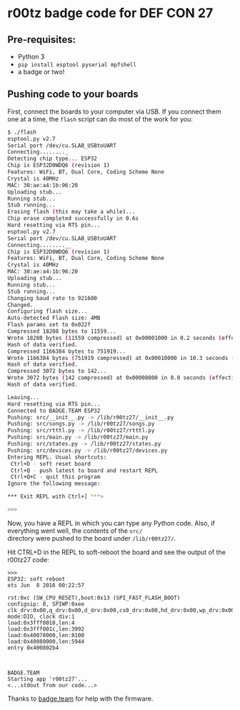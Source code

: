 # r00tz badge code for DEF CON 27

## Pre-requisites:
- Python 3
- `pip install esptool pyserial mpfshell`
- a badge or two!


## Pushing code to your boards
First, connect the boards to your computer via USB. If you connect them one at a time, the `flash`
script can do most of the work for you:
```bash
$ ./flash
esptool.py v2.7
Serial port /dev/cu.SLAB_USBtoUART
Connecting........_
Detecting chip type... ESP32
Chip is ESP32D0WDQ6 (revision 1)
Features: WiFi, BT, Dual Core, Coding Scheme None
Crystal is 40MHz
MAC: 30:ae:a4:1b:96:20
Uploading stub...
Running stub...
Stub running...
Erasing flash (this may take a while)...
Chip erase completed successfully in 0.6s
Hard resetting via RTS pin...
esptool.py v2.7
Serial port /dev/cu.SLAB_USBtoUART
Connecting........__
Chip is ESP32D0WDQ6 (revision 1)
Features: WiFi, BT, Dual Core, Coding Scheme None
Crystal is 40MHz
MAC: 30:ae:a4:1b:96:20
Uploading stub...
Running stub...
Stub running...
Changing baud rate to 921600
Changed.
Configuring flash size...
Auto-detected Flash size: 4MB
Flash params set to 0x022f
Compressed 18208 bytes to 11559...
Wrote 18208 bytes (11559 compressed) at 0x00001000 in 0.2 seconds (effective 931.5 kbit/s)...
Hash of data verified.
Compressed 1166384 bytes to 751919...
Wrote 1166384 bytes (751919 compressed) at 0x00010000 in 10.3 seconds (effective 903.5 kbit/s)...
Hash of data verified.
Compressed 3072 bytes to 142...
Wrote 3072 bytes (142 compressed) at 0x00008000 in 0.0 seconds (effective 4390.3 kbit/s)...
Hash of data verified.

Leaving...
Hard resetting via RTS pin...
Connected to BADGE.TEAM ESP32
Pushing: src/__init__.py -> /lib/r00tz27/__init__.py
Pushing: src/songs.py -> /lib/r00tz27/songs.py
Pushing: src/rtttl.py -> /lib/r00tz27/rtttl.py
Pushing: src/main.py -> /lib/r00tz27/main.py
Pushing: src/states.py -> /lib/r00tz27/states.py
Pushing: src/devices.py -> /lib/r00tz27/devices.py
Entering REPL. Usual shortcuts:
 Ctrl+D - soft reset board
 Ctrl+Q - push latest to board and restart REPL
 Ctrl+Q+C - quit this program
Ignore the following message:

*** Exit REPL with Ctrl+] ***>

>>>
```

Now, you have a REPL in which you can type any Python code. Also, if everything went well, the contents of the `src/`  
directory were pushed to the board under `/lib/r00tz27/`.

Hit CTRL+D in the REPL to soft-reboot the board and see the output of the r00tz27 code:

```
>>>
ESP32: soft reboot
ets Jun  8 2016 00:22:57

rst:0xc (SW_CPU_RESET),boot:0x13 (SPI_FAST_FLASH_BOOT)
configsip: 0, SPIWP:0xee
clk_drv:0x00,q_drv:0x00,d_drv:0x00,cs0_drv:0x00,hd_drv:0x00,wp_drv:0x00
mode:DIO, clock div:1
load:0x3fff0018,len:4
load:0x3fff001c,len:3992
load:0x40078000,len:8100
load:0x40080000,len:5944
entry 0x400802b4



BADGE.TEAM
Starting app 'r00tz27'...
<...stdout from our code...>
```

Thanks to [badge.team](https://github.com/badgeteam/ESP32-platform-firmware) for help with the firmware.
